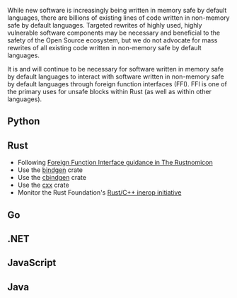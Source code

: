 While new software is increasingly being written in memory safe by default languages, there are billions of existing lines of code written in non-memory safe by default languages. Targeted rewrites of highly used, highly vulnerable software components may be necessary and beneficial to the safety of the Open Source ecosystem, but we do not advocate for mass rewrites of all existing code written in non-memory safe by default languages.

It is and will continue to be necessary for software written in memory safe by default languages to interact with software written in non-memory safe by default languages through foreign function interfaces (FFI). FFI is one of the primary uses for unsafe blocks within Rust (as well as within other languages).

## Python

## Rust 

* Following [Foreign Function Interface guidance in The Rustnomicon](https://doc.rust-lang.org/nomicon/ffi.html)
* Use the [bindgen](https://crates.io/crates/bindgen) crate
* Use the [cbindgen](https://crates.io/crates/cbindgen) crate
* Use the [cxx](https://crates.io/crates/cbindgen) crate
* Monitor the Rust Foundation's [Rust/C++ inerop initiative](https://github.com/rustfoundation/interop-initiative)

## Go

## .NET

## JavaScript

## Java